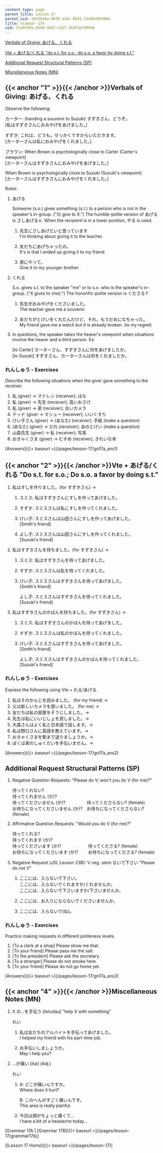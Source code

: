 ```yaml
---
content_type: page
parent_title: Lesson 17
parent_uid: 20539a8a-0070-a3dc-0491-23486d993904
title: Grammar 17A
uid: 51a9fd9a-81b0-36d7-e327-1bdf3e7d99e0
---
```


[Verbals of Giving: あげる、くれる](#1)

[Vte + あげる/くれる "do s.t. for s.o.; do s.o. a favor by doing s.t."](#2)

[Additional Request Structural Patterns (SP)](#3)

[Miscellaneous Notes (MN)](#4)

{{< anchor "1" >}}{{< /anchor >}}Verbals of Giving: あげる、くれる
-----------------------------------------------------------

Observe the following:

カーター: (handing a souvenir to Suzuki) すずきさん、どうぞ。  
\[私はすずきさんにおみやげをあげました。\]

すずき: これは、どうも。せっかくですからいただきます。  
\[カーターさんは私におみやげをくれました。\]

ブラウン: When Brown is psychologically close to Carter (Carter's viewpoint)  
\[カーターさんはすずきさんにおみやげをあげました。\]

When Brown is psychologically close to Suzuki (Suzuki's viewpoint)  
\[カーターさんはすずきさんにおみやげをくれました。\]

Rules:

1.  あげる
    
    Someone (s.o.) gives something (s.t.) to a person who is not in the speaker's in-group. ("(I) give to X.") The humble-polite version of あげる is さしあげる↓. When the recipient is in a lower position, やる is used.
    
    1.  先生にさしあげたいと思っています  
        I'm thinking about giving it to the teacher.
        
    2.  友だちにあげちゃったの。  
        It's is that I ended up giving it to my friend.
        
    3.  弟にやって。  
        Give it to my younger brother.
        
2.  くれる
    
    S.o. gives s.t. to the speaker "me" or to s.o. who is the speaker's in-group. ("X gives to (me).") The honorific-polite version is くださる↑.
    
    1.  先生がおみやげをくださいました。  
        The teacher gave me a souvenir.
        
    2.  友だちがとけいをくれたんだけど、それ、もうだめになちゃった。  
        My friend gave me a watch but it is already broken. (to my regret)
        
3.  In questions, the speaker takes the hearer's viewpoint when situations involve the hearer and a third person. Ex:
    
    \[to Carter\] カーターさん、すずきさんに何をあげましたか。  
    \[to Suzuki\] すずきさん、カーターさんは何をくれましたか。
    

### れんしゅう - Exercises

Describe the following situations when the giver gave something to the receiver.

1.  私 (giver) → マドレン (receiver); はな
2.  私 (giver) → 先生 (receiver); 高いおさけ
3.  私 (giver) → 弟 (receiver); 古いカメラ
4.  テッド (giver → マシュー (receiver); いいくすり
5.  けい子さん (giver) → (あなた) (receiver); 手紙 (make a question)
6.  (あなた) (giver) → だれ (receiver); あのとけい (make a question)
7.  山森先生 (giver) → 私 (receiver); 写真
8.  おきゃくさま (giver) → むすめ (receiver); きれいな本

[Answers]({{< baseurl >}}/pages/lesson-17/gn17a_ans1)

{{< anchor "2" >}}{{< /anchor >}}Vte + あげる/くれる "Do s.t. for s.o.; Do s.o. a favor by doing s.t."
------------------------------------------------------------------------------------------------

1.  私はすしを作りました。(for すずきさん) →
    
    1.  スミス: 私はすずきさんにすしを作ってあげました。
        
    2.  すずき: スミスさんは私にすしを作ってくれました。
        
    3.  けい子: スミスさんは山田さんにすしを作ってあげました。  
        \[Smith's friend\]
        
    4.  よし子: スミスさんは山田さんにすしを作ってくれました。  
        \[Suzuki's friend\]
        
2.  私はすずきさんを待ちました。(for すずきさん) →
    
    1.  スミス: 私はすずきさんを待ってあげました。
        
    2.  すずき: スミスさんは私を待ってくれました。
        
    3.  けい子: スミスさんはすずきさんを待ってあげました。  
        \[Smith's friend\]
        
        よし子: スミスさんはすずきさんを待ってくれました。  
        \[Suzuki's friend\]
        
3.  私はすずきさんのかばんを持ちました。(for すずきさん) →
    
    1.  スミス: 私はすずきさんのかばんを持ってあげました。
        
    2.  すずき: スミスさんは私のかばんを持ってくれました。
        
    3.  けい子: スミスさんはすずきさんを待ってあげました。  
        \[Smith's friend\]
        
        よし子: スミスさんはすずきさんのかばんを持ってくれました。  
        \[Suzuki's friend\]
        

### れんしゅう - Exercises

Express the following using Vte + れる/あげる.

1.  私はそのかんじを読みました。 (for my friend) →
2.  父は新しいカメラを買いました。 (for me) →
3.  友だちは私の部屋をそうじしました。→
4.  先生は私にいいじしょを貸しました。→
5.  大森さんはよく私と日本語で話します。→
6.  私は野口さんに英語を教えています。→
7.  おきゃくさまを駅まで送りましょうか。→
8.  ぼくは弟のしゅくだいを手伝いません。→

[Answers]({{< baseurl >}}/pages/lesson-17/gn17a_ans2)

Additional Request Structural Patterns (SP)
-------------------------------------------

1.  Negative Question Requests: "Please do V; won't you do V (for me)?"
    
    待ってくれない?  
    待ってくれません (か)?  
    待ってくださいません (か)?　　　　　待ってくださらない? (female)  
    お待ちになってくださいません (か)?　お待ちになってくださらない? (female)
    
2.  Affirmative Question Requests: "Would you do V (for me)?"
    
    待ってくれる?  
    待ってくれます (か)?  
    待ってくださいます (か)? 　　　　　　待ってくださる? (female)  
    お待ちになってくださいます (か)? 　　お待ちになってくださる? (female)
    
3.  Negative Request (_JSL_ Lesson 23B): V neg. stem ないで下さい "Please do not V"
    
    1.  ここには、入らないで下さい。  
        ここには、入らないでくれますか/くれませんか。  
        ここには、入らないで下さいますか/下さいませんか。
        
    2.  ここには、お入りにならないでくださいませんか。
        
    3.  ここには、入らないで(ね)。
        

### れんしゅう - Exercises

Practice making requests in different politeness levels.

1.  \[To a clerk at a shop\] Please show me that.
2.  \[To your friend\] Please pass me the salt.
3.  \[To the president\] Please ask the secretary.
4.  \[To a stranger\] Please do not smoke here.
5.  \[To your friend\] Please do not go home yet.

[Answers]({{< baseurl >}}/pages/lesson-17/gn17a_ans3)

{{< anchor "4" >}}{{< /anchor >}}Miscellaneous Notes (MN)
---------------------------------------------------------

1.  X の...を手伝う \[tetudau\] "help X with something"
    
    れい
    
    1.  私は友だちのアルバイトを手伝ってあげました。  
        I helped my friend with his part-time job.
        
    2.  お手伝いしましょうか。  
        May I help you?
        
2.  ...が痛い \[itai\] (Adj.)
    
    れい
    
    1.  A: どこが痛いんですか。  
        Where does it hurt?
        
        B: このへんがすごく痛いんです。  
        This area is really painful.
        
    2.  今日は頭がちょっと痛くて...  
        I have a bit of a headache today...
        

\[Grammar 17A | [Grammar 17B]({{< baseurl >}}/pages/lesson-17/grammar17b)\] 

\[[Lesson 17 Home]({{< baseurl >}}/pages/lesson-17)\]